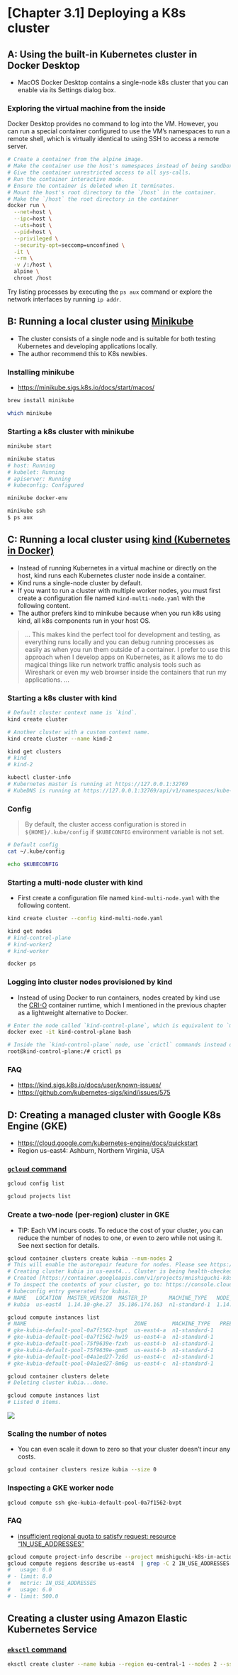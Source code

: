 # [Chapter 3.1] Deploying a K8s cluster

## A: Using the built-in Kubernetes cluster in Docker Desktop

- MacOS Docker Desktop contains a single-node k8s cluster that you can enable via its Settings dialog box.

### Exploring the virtual machine from the inside

Docker Desktop provides no command to log into the VM. However, you can run a special container configured to use the VM’s namespaces to run a remote shell, which is virtually identical to using SSH to access a remote server.

```sh
# Create a container from the alpine image.
# Make the container use the host's namespaces instead of being sandboxed.
# Give the container unrestricted access to all sys-calls.
# Run the container interactive mode.
# Ensure the container is deleted when it terminates.
# Mount the host's root directory to the `/host` in the container.
# Make the `/host` the root directory in the container
docker run \
  --net=host \
  --ipc=host \
  --uts=host \
  --pid=host \
  --privileged \
  --security-opt=seccomp=unconfined \
  -it \
  --rm \
  -v /:/host \
  alpine \
  chroot /host
```

Try listing processes by executing the `ps aux` command or explore the network interfaces by running `ip addr`.

## B: Running a local cluster using [Minikube](https://github.com/kubernetes/minikube)

- The cluster consists of a single node and is suitable for both testing Kubernetes and developing applications locally.
- The author recommend this to K8s newbies.

### Installing minikube

- https://minikube.sigs.k8s.io/docs/start/macos/

```sh
brew install minikube

which minikube
```

### Starting a k8s cluster with minikube

```sh
minikube start

minikube status
# host: Running
# kubelet: Running
# apiserver: Running
# kubeconfig: Configured

minikube docker-env

minikube ssh
$ ps aux
```

## C: Running a local cluster using [kind (Kubernetes in Docker)](https://kind.sigs.k8s.io/docs/user/quick-start/)

- Instead of running Kubernetes in a virtual machine or directly on the host, kind runs each Kubernetes cluster node inside a container.
- Kind runs a single-node cluster by default.
- If you want to run a cluster with multiple worker nodes, you must first create a configuration file named `kind-multi-node.yaml` with the following content.
- The author prefers kind to minikube because when you run k8s using kind, all k8s components run in your host OS.

> ... This makes kind the perfect tool for development and testing, as everything runs locally and you can debug running processes as easily as when you run them outside of a container. I prefer to use this approach when I develop apps on Kubernetes, as it allows me to do magical things like run network traffic analysis tools such as Wireshark or even my web browser inside the containers that run my applications. ...

### Starting a k8s cluster with kind

```sh
# Default cluster context name is `kind`.
kind create cluster

# Another cluster with a custom context name.
kind create cluster --name kind-2

kind get clusters
# kind
# kind-2

kubectl cluster-info
# Kubernetes master is running at https://127.0.0.1:32769
# KubeDNS is running at https://127.0.0.1:32769/api/v1/namespaces/kube-system/services/kube-dns:dns/proxy
```

### Config

> By default, the cluster access configuration is stored in `${HOME}/.kube/config` if `$KUBECONFIG` environment variable is not set.

```sh
# Default config
cat ~/.kube/config

echo $KUBECONFIG
```

### Starting a multi-node cluster with kind

- First create a configuration file named `kind-multi-node.yaml` with the following content.

```sh
kind create cluster --config kind-multi-node.yaml

kind get nodes
# kind-control-plane
# kind-worker2
# kind-worker

docker ps
```

### Logging into cluster nodes provisioned by kind

- Instead of using Docker to run containers, nodes created by kind use the [CRI-O](https://cri-o.io/) container runtime, which I mentioned in the previous chapter as a lightweight alternative to Docker.

```sh
# Enter the node called `kind-control-plane`, which is equivalent to `minikube ssh`.
docker exec -it kind-control-plane bash

# Inside the `kind-control-plane` node, use `crictl` commands instead of `docker` .
root@kind-control-plane:/# crictl ps
```

### FAQ

- https://kind.sigs.k8s.io/docs/user/known-issues/
- https://github.com/kubernetes-sigs/kind/issues/575

## D: Creating a managed cluster with Google K8s Engine (GKE)

- https://cloud.google.com/kubernetes-engine/docs/quickstart
- Region us-east4: Ashburn, Northern Virginia, USA

### [`gcloud` command](https://cloud.google.com/sdk/gcloud/reference)

```sh
gcloud config list

gcloud projects list
```

### Create a two-node (per-region) cluster in GKE

- TIP: Each VM incurs costs. To reduce the cost of your cluster, you can reduce the number of nodes to one, or even to zero while not using it. See next section for details.

```sh
gcloud container clusters create kubia --num-nodes 2
# This will enable the autorepair feature for nodes. Please see https://cloud.google.com/kubernetes-engine/docs/node-auto-repair for more information on node autorepairs.
# Creating cluster kubia in us-east4... Cluster is being health-checked (master is healthy)...done.
# Created [https://container.googleapis.com/v1/projects/mnishiguchi-k8s-in-action/zones/us-east4/clusters/kubia].
# To inspect the contents of your cluster, go to: https://console.cloud.google.com/kubernetes/workload_/gcloud/us-east4/kubia?project=mnishiguchi-k8s-in-action
# kubeconfig entry generated for kubia.
# NAME   LOCATION  MASTER_VERSION  MASTER_IP       MACHINE_TYPE   NODE_VERSION    NUM_NODES  STATUS
# kubia  us-east4  1.14.10-gke.27  35.186.174.163  n1-standard-1  1.14.10-gke.27  6          RUNNING

gcloud compute instances list
# NAME                                  ZONE        MACHINE_TYPE   PREEMPTIBLE  INTERNAL_IP  EXTERNAL_IP     STATUS
# gke-kubia-default-pool-0a7f1562-bvpt  us-east4-a  n1-standard-1               10.150.0.7   35.245.55.154   RUNNING
# gke-kubia-default-pool-0a7f1562-hw19  us-east4-a  n1-standard-1               10.150.0.6   35.245.172.38   RUNNING
# gke-kubia-default-pool-75f9639e-fzxh  us-east4-b  n1-standard-1               10.150.0.5   35.221.60.131   RUNNING
# gke-kubia-default-pool-75f9639e-gmm5  us-east4-b  n1-standard-1               10.150.0.4   35.245.189.201  RUNNING
# gke-kubia-default-pool-04a1ed27-7z6d  us-east4-c  n1-standard-1               10.150.0.3   35.245.200.158  RUNNING
# gke-kubia-default-pool-04a1ed27-8m6g  us-east4-c  n1-standard-1               10.150.0.2   35.236.198.42   RUNNING

gcloud container clusters delete
# Deleting cluster kubia...done.

gcloud compute instances list
# Listed 0 items.
```

![](https://user-images.githubusercontent.com/7563926/78935081-10856d80-7a7a-11ea-823f-dd620b02d2d3.png)


### Scaling the number of notes

- You can even scale it down to zero so that your cluster doesn’t incur any costs.

```sh
gcloud container clusters resize kubia --size 0
```

### Inspecting a GKE worker node

```sh
gcloud compute ssh gke-kubia-default-pool-0a7f1562-bvpt
```

### FAQ

- [insufficient regional quota to satisfy request: resource “IN_USE_ADDRESSES”](https://stackoverflow.com/a/58629391/3837223)

```sh
gcloud compute project-info describe --project mnishiguchi-k8s-in-action | grep -C 2 IN_USE_ADDRESSES
gcloud compute regions describe us-east4  | grep -C 2 IN_USE_ADDRESSES
#   usage: 0.0
# - limit: 8.0
#   metric: IN_USE_ADDRESSES
#   usage: 6.0
# - limit: 500.0
```

## Creating a cluster using Amazon Elastic Kubernetes Service

### [`eksctl` command](https://docs.aws.amazon.com/eks/latest/userguide/getting-started-eksctl.html)

```sh
eksctl create cluster --name kubia --region eu-central-1 --nodes 2 --ssh-access
```

